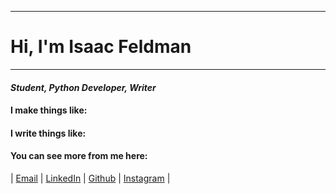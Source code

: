 
---

 # Hi, I'm **Isaac Feldman**

---
#### *Student, Python Developer, Writer*

#### I make things like:


#### I write things like:


#### You can see more from me here:
| [Email](mailto:isaac.c.feldman.23@dartmouth.edu) | [LinkedIn](https://www.linkedin.com/in/isaac-c-feldman/) | [Github](https://github.com/isaac-400) | [Instagram](https://instagram.com/isaac_feldman) |

